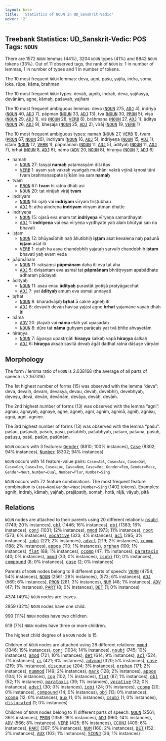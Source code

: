 ```yaml
---
layout: base
title:  'Statistics of NOUN in UD_Sanskrit-Vedic'
udver: '2'
---
```


## Treebank Statistics: UD_Sanskrit-Vedic: POS Tags: `NOUN`

There are 1572 `NOUN` lemmas (44%), 3204 `NOUN` types (41%) and 8842 `NOUN` tokens (33%).
Out of 11 observed tags, the rank of `NOUN` is: 1 in number of lemmas, 1 in number of types and 1 in number of tokens.

The 10 most frequent `NOUN` lemmas: deva, agni, paśu, yajña, indra, soma, loka, rūpa, kāma, brahman

The 10 most frequent `NOUN` types:  devāḥ, agniḥ, indraḥ, deva, yajñasya, devānām, agne, kāmaḥ, paśavaḥ, yajñam

The 10 most frequent ambiguous lemmas: deva (<tt><a href="sa_vedic-pos-NOUN.html">NOUN</a></tt> 275, <tt><a href="sa_vedic-pos-ADJ.html">ADJ</a></tt> 4), indriya (<tt><a href="sa_vedic-pos-NOUN.html">NOUN</a></tt> 40, <tt><a href="sa_vedic-pos-ADJ.html">ADJ</a></tt> 7), pāpman (<tt><a href="sa_vedic-pos-NOUN.html">NOUN</a></tt> 33, <tt><a href="sa_vedic-pos-ADJ.html">ADJ</a></tt> 13), tva (<tt><a href="sa_vedic-pos-NOUN.html">NOUN</a></tt> 30, <tt><a href="sa_vedic-pos-PRON.html">PRON</a></tt> 5), viṣa (<tt><a href="sa_vedic-pos-NOUN.html">NOUN</a></tt> 29, <tt><a href="sa_vedic-pos-ADJ.html">ADJ</a></tt> 1), viś (<tt><a href="sa_vedic-pos-NOUN.html">NOUN</a></tt> 28, <tt><a href="sa_vedic-pos-VERB.html">VERB</a></tt> 6), brāhmaṇa (<tt><a href="sa_vedic-pos-NOUN.html">NOUN</a></tt> 27, <tt><a href="sa_vedic-pos-ADJ.html">ADJ</a></tt> 1), āditya (<tt><a href="sa_vedic-pos-NOUN.html">NOUN</a></tt> 26, <tt><a href="sa_vedic-pos-ADJ.html">ADJ</a></tt> 9), bheṣaja (<tt><a href="sa_vedic-pos-NOUN.html">NOUN</a></tt> 25, <tt><a href="sa_vedic-pos-ADJ.html">ADJ</a></tt> 2), virāj (<tt><a href="sa_vedic-pos-NOUN.html">NOUN</a></tt> 19, <tt><a href="sa_vedic-pos-VERB.html">VERB</a></tt> 1)

The 10 most frequent ambiguous types:  namaḥ (<tt><a href="sa_vedic-pos-NOUN.html">NOUN</a></tt> 27, <tt><a href="sa_vedic-pos-VERB.html">VERB</a></tt> 1), tvam (<tt><a href="sa_vedic-pos-PRON.html">PRON</a></tt> 67, <tt><a href="sa_vedic-pos-NOUN.html">NOUN</a></tt> 20), indriyam (<tt><a href="sa_vedic-pos-NOUN.html">NOUN</a></tt> 16, <tt><a href="sa_vedic-pos-ADJ.html">ADJ</a></tt> 5), indriyeṇa (<tt><a href="sa_vedic-pos-NOUN.html">NOUN</a></tt> 15, <tt><a href="sa_vedic-pos-ADJ.html">ADJ</a></tt> 1), iṣṭam (<tt><a href="sa_vedic-pos-NOUN.html">NOUN</a></tt> 12, <tt><a href="sa_vedic-pos-VERB.html">VERB</a></tt> 1), pāpmānam (<tt><a href="sa_vedic-pos-NOUN.html">NOUN</a></tt> 11, <tt><a href="sa_vedic-pos-ADJ.html">ADJ</a></tt> 5), ādityaḥ (<tt><a href="sa_vedic-pos-NOUN.html">NOUN</a></tt> 11, <tt><a href="sa_vedic-pos-ADJ.html">ADJ</a></tt> 7), bṛhat (<tt><a href="sa_vedic-pos-NOUN.html">NOUN</a></tt> 8, <tt><a href="sa_vedic-pos-ADJ.html">ADJ</a></tt> 6), nāma (<tt><a href="sa_vedic-pos-ADV.html">ADV</a></tt> 20, <tt><a href="sa_vedic-pos-NOUN.html">NOUN</a></tt> 8), hiraṇya (<tt><a href="sa_vedic-pos-NOUN.html">NOUN</a></tt> 7, <tt><a href="sa_vedic-pos-ADJ.html">ADJ</a></tt> 6)


* namaḥ
  * <tt><a href="sa_vedic-pos-NOUN.html">NOUN</a></tt> 27: tasyai <b>namaḥ</b> yatamasyām diśi itas
  * <tt><a href="sa_vedic-pos-VERB.html">VERB</a></tt> 1: ayam yaḥ vakraḥ vyaṅgaḥ mukhāni vakrā vṛjinā kṛṇoṣi tāni tvam brahmaṇaspate iṣīkām iva sam <b>namaḥ</b>
* tvam
  * <tt><a href="sa_vedic-pos-PRON.html">PRON</a></tt> 67: <b>tvam</b> hi ratna dhāḥ asi
  * <tt><a href="sa_vedic-pos-NOUN.html">NOUN</a></tt> 20: tat virājaḥ virāj <b>tvam</b>
* indriyam
  * <tt><a href="sa_vedic-pos-NOUN.html">NOUN</a></tt> 16: ojaḥ vai <b>indriyam</b> vīryam triṣṭubhau
  * <tt><a href="sa_vedic-pos-ADJ.html">ADJ</a></tt> 5: atha aindreṇa <b>indriyam</b> vīryam ātman dhatte
* indriyeṇa
  * <tt><a href="sa_vedic-pos-NOUN.html">NOUN</a></tt> 15: ojasā eva enam tat <b>indriyeṇa</b> vīryeṇa samardhayati
  * <tt><a href="sa_vedic-pos-ADJ.html">ADJ</a></tt> 1: <b>indriyeṇa</b> vai eṣa vīryeṇa vyṛdhyate yaḥ alam bhūtyai san na bhavati
* iṣṭam
  * <tt><a href="sa_vedic-pos-NOUN.html">NOUN</a></tt> 12: bhūyasībhiḥ naḥ āhutibhiḥ <b>iṣṭam</b> asat kevalena naḥ paśunā <b>iṣṭam</b> asat iti
  * <tt><a href="sa_vedic-pos-VERB.html">VERB</a></tt> 1: etaiḥ ha asya chandobhiḥ yajataḥ sarvaiḥ chandobhiḥ <b>iṣṭam</b> bhavati yaḥ evam veda
* pāpmānam
  * <tt><a href="sa_vedic-pos-NOUN.html">NOUN</a></tt> 11: rakṣāṃsi <b>pāpmānam</b> daha iti eva tat āha
  * <tt><a href="sa_vedic-pos-ADJ.html">ADJ</a></tt> 5: dviṣantam eva asmai tat <b>pāpmānam</b> bhrātṛvyam apabādhate adharam pādayati
* ādityaḥ
  * <tt><a href="sa_vedic-pos-NOUN.html">NOUN</a></tt> 11: asau enau <b>ādityaḥ</b> purastāt jyotiṣā pratyāgacchat
  * <tt><a href="sa_vedic-pos-ADJ.html">ADJ</a></tt> 7: yat <b>ādityaḥ</b> amum eva asmai unnayati
* bṛhat
  * <tt><a href="sa_vedic-pos-NOUN.html">NOUN</a></tt> 8: bharadvājaḥ <b>bṛhat</b> ā cakre agneḥ iti
  * <tt><a href="sa_vedic-pos-ADJ.html">ADJ</a></tt> 6: devāvīḥ devān haviṣā yajāsi agne <b>bṛhat</b> yajamāne vayaḥ dhāḥ iti
* nāma
  * <tt><a href="sa_vedic-pos-ADV.html">ADV</a></tt> 20: jitayaḥ vai <b>nāma</b> etāḥ yat upasadaḥ
  * <tt><a href="sa_vedic-pos-NOUN.html">NOUN</a></tt> 8: dūre tat <b>nāma</b> guhyam parācais yat tvā bhīte ahvayetām
* hiraṇya
  * <tt><a href="sa_vedic-pos-NOUN.html">NOUN</a></tt> 7: ājyasya upastṛṇāti <b>hiraṇya</b> śalkaḥ vapā <b>hiraṇya</b> śalkaḥ
  * <tt><a href="sa_vedic-pos-ADJ.html">ADJ</a></tt> 6: <b>hiraṇya</b> akṣaḥ savitā devaḥ āgāt dadhat ratnā dāśuṣe vāryāṇi

## Morphology

The form / lemma ratio of `NOUN` is 2.038168 (the average of all parts of speech is 2.167316).

The 1st highest number of forms (15) was observed with the lemma “deva”: deva, devaiḥ, devam, devasya, devau, devaḥ, devebhiḥ, devebhyaḥ, deveṣu, devā, devān, devānām, devāya, devāḥ, devāṁ.

The 2nd highest number of forms (13) was observed with the lemma “agni”: agnau, agnayaḥ, agnaye, agne, agneḥ, agni, agnim, agninā, agniḥ, agniṣu, agnā, agnī, agnīṃr.

The 3rd highest number of forms (13) was observed with the lemma “paśu”: paśau, paśavaḥ, paśoḥ, paśu, paśubhiḥ, paśubhyaḥ, paśum, paśunā, paśuḥ, paśuṣu, paśū, paśūn, paśūnām.

`NOUN` occurs with 3 features: <tt><a href="sa_vedic-feat-Gender.html">Gender</a></tt> (8810; 100% instances), <tt><a href="sa_vedic-feat-Case.html">Case</a></tt> (8302; 94% instances), <tt><a href="sa_vedic-feat-Number.html">Number</a></tt> (8302; 94% instances)

`NOUN` occurs with 14 feature-value pairs: `Case=Abl`, `Case=Acc`, `Case=Dat`, `Case=Gen`, `Case=Ins`, `Case=Loc`, `Case=Nom`, `Case=Voc`, `Gender=Fem`, `Gender=Masc`, `Gender=Neut`, `Number=Dual`, `Number=Plur`, `Number=Sing`

`NOUN` occurs with 72 feature combinations.
The most frequent feature combination is `Case=Nom|Gender=Masc|Number=Sing` (1402 tokens).
Examples: agniḥ, indraḥ, kāmaḥ, yajñaḥ, prajāpatiḥ, somaḥ, hotā, rājā, vāyuḥ, pitā


## Relations

`NOUN` nodes are attached to their parents using 20 different relations: <tt><a href="sa_vedic-dep-nsubj.html">nsubj</a></tt> (1749; 20% instances), <tt><a href="sa_vedic-dep-obl.html">obl</a></tt> (1446; 16% instances), <tt><a href="sa_vedic-dep-obj.html">obj</a></tt> (1383; 16% instances), <tt><a href="sa_vedic-dep-conj.html">conj</a></tt> (1031; 12% instances), <tt><a href="sa_vedic-dep-nmod.html">nmod</a></tt> (973; 11% instances), <tt><a href="sa_vedic-dep-root.html">root</a></tt> (573; 6% instances), <tt><a href="sa_vedic-dep-vocative.html">vocative</a></tt> (323; 4% instances), <tt><a href="sa_vedic-dep-acl.html">acl</a></tt> (295; 3% instances), <tt><a href="sa_vedic-dep-iobj.html">iobj</a></tt> (221; 2% instances), <tt><a href="sa_vedic-dep-advcl.html">advcl</a></tt> (219; 2% instances), <tt><a href="sa_vedic-dep-xcomp.html">xcomp</a></tt> (188; 2% instances), <tt><a href="sa_vedic-dep-appos.html">appos</a></tt> (110; 1% instances), <tt><a href="sa_vedic-dep-orphan.html">orphan</a></tt> (100; 1% instances), <tt><a href="sa_vedic-dep-flat.html">flat</a></tt> (89; 1% instances), <tt><a href="sa_vedic-dep-ccomp.html">ccomp</a></tt> (47; 1% instances), <tt><a href="sa_vedic-dep-parataxis.html">parataxis</a></tt> (40; 0% instances), <tt><a href="sa_vedic-dep-amod.html">amod</a></tt> (33; 0% instances), <tt><a href="sa_vedic-dep-csubj.html">csubj</a></tt> (12; 0% instances), <tt><a href="sa_vedic-dep-compound.html">compound</a></tt> (8; 0% instances), <tt><a href="sa_vedic-dep-case.html">case</a></tt> (2; 0% instances)

Parents of `NOUN` nodes belong to 9 different parts of speech: <tt><a href="sa_vedic-pos-VERB.html">VERB</a></tt> (4754; 54% instances), <tt><a href="sa_vedic-pos-NOUN.html">NOUN</a></tt> (2561; 29% instances),  (573; 6% instances), <tt><a href="sa_vedic-pos-ADJ.html">ADJ</a></tt> (569; 6% instances), <tt><a href="sa_vedic-pos-PRON.html">PRON</a></tt> (281; 3% instances), <tt><a href="sa_vedic-pos-NUM.html">NUM</a></tt> (48; 1% instances), <tt><a href="sa_vedic-pos-ADV.html">ADV</a></tt> (47; 1% instances), <tt><a href="sa_vedic-pos-PART.html">PART</a></tt> (8; 0% instances), <tt><a href="sa_vedic-pos-DET.html">DET</a></tt> (1; 0% instances)

4374 (49%) `NOUN` nodes are leaves.

2859 (32%) `NOUN` nodes have one child.

990 (11%) `NOUN` nodes have two children.

619 (7%) `NOUN` nodes have three or more children.

The highest child degree of a `NOUN` node is 15.

Children of `NOUN` nodes are attached using 28 different relations: <tt><a href="sa_vedic-dep-nmod.html">nmod</a></tt> (1346; 19% instances), <tt><a href="sa_vedic-dep-conj.html">conj</a></tt> (1004; 14% instances), <tt><a href="sa_vedic-dep-nsubj.html">nsubj</a></tt> (745; 10% instances), <tt><a href="sa_vedic-dep-amod.html">amod</a></tt> (721; 10% instances), <tt><a href="sa_vedic-dep-det.html">det</a></tt> (614; 9% instances), <tt><a href="sa_vedic-dep-acl.html">acl</a></tt> (524; 7% instances), <tt><a href="sa_vedic-dep-cc.html">cc</a></tt> (421; 6% instances), <tt><a href="sa_vedic-dep-advmod.html">advmod</a></tt> (320; 5% instances), <tt><a href="sa_vedic-dep-case.html">case</a></tt> (219; 3% instances), <tt><a href="sa_vedic-dep-discourse.html">discourse</a></tt> (204; 3% instances), <tt><a href="sa_vedic-dep-orphan.html">orphan</a></tt> (171; 2% instances), <tt><a href="sa_vedic-dep-nummod.html">nummod</a></tt> (149; 2% instances), <tt><a href="sa_vedic-dep-mark.html">mark</a></tt> (128; 2% instances), <tt><a href="sa_vedic-dep-appos.html">appos</a></tt> (104; 1% instances), <tt><a href="sa_vedic-dep-cop.html">cop</a></tt> (102; 1% instances), <tt><a href="sa_vedic-dep-flat.html">flat</a></tt> (87; 1% instances), <tt><a href="sa_vedic-dep-obl.html">obl</a></tt> (52; 1% instances), <tt><a href="sa_vedic-dep-parataxis.html">parataxis</a></tt> (39; 1% instances), <tt><a href="sa_vedic-dep-vocative.html">vocative</a></tt> (32; 0% instances), <tt><a href="sa_vedic-dep-advcl.html">advcl</a></tt> (30; 0% instances), <tt><a href="sa_vedic-dep-iobj.html">iobj</a></tt> (24; 0% instances), <tt><a href="sa_vedic-dep-ccomp.html">ccomp</a></tt> (20; 0% instances), <tt><a href="sa_vedic-dep-compound.html">compound</a></tt> (14; 0% instances), <tt><a href="sa_vedic-dep-obj.html">obj</a></tt> (13; 0% instances), <tt><a href="sa_vedic-dep-xcomp.html">xcomp</a></tt> (12; 0% instances), <tt><a href="sa_vedic-dep-aux.html">aux</a></tt> (1; 0% instances), <tt><a href="sa_vedic-dep-csubj.html">csubj</a></tt> (1; 0% instances), <tt><a href="sa_vedic-dep-dislocated.html">dislocated</a></tt> (1; 0% instances)

Children of `NOUN` nodes belong to 11 different parts of speech: <tt><a href="sa_vedic-pos-NOUN.html">NOUN</a></tt> (2561; 36% instances), <tt><a href="sa_vedic-pos-PRON.html">PRON</a></tt> (1359; 19% instances), <tt><a href="sa_vedic-pos-ADJ.html">ADJ</a></tt> (960; 14% instances), <tt><a href="sa_vedic-pos-ADV.html">ADV</a></tt> (566; 8% instances), <tt><a href="sa_vedic-pos-VERB.html">VERB</a></tt> (425; 6% instances), <tt><a href="sa_vedic-pos-CCONJ.html">CCONJ</a></tt> (409; 6% instances), <tt><a href="sa_vedic-pos-PART.html">PART</a></tt> (367; 5% instances), <tt><a href="sa_vedic-pos-NUM.html">NUM</a></tt> (160; 2% instances), <tt><a href="sa_vedic-pos-DET.html">DET</a></tt> (152; 2% instances), <tt><a href="sa_vedic-pos-AUX.html">AUX</a></tt> (103; 1% instances), <tt><a href="sa_vedic-pos-SCONJ.html">SCONJ</a></tt> (36; 1% instances)

